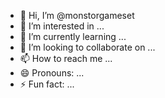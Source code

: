 - 👋 Hi, I’m @monstorgameset
- 👀 I’m interested in ...
- 🌱 I’m currently learning ...
- 💞️ I’m looking to collaborate on ...
- 📫 How to reach me ...
- 😄 Pronouns: ...
- ⚡ Fun fact: ...

<!---
monstorgameset/monstorgameset is a ✨ special ✨ repository because its `README.md` (this file) appears on your GitHub profile.
You can click the Preview link to take a look at your changes.
--->
